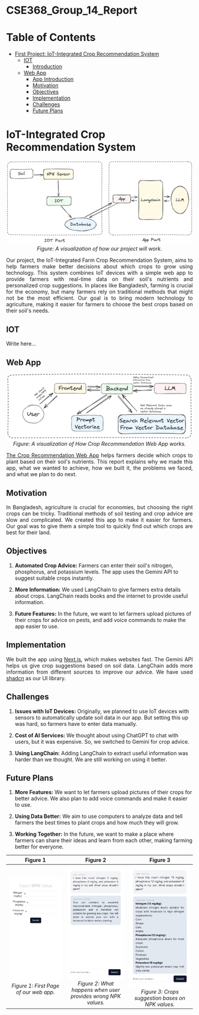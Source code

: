 # CSE368_Group_14_Report

# Table of Contents

- [First Project: IoT-Integrated Crop Recommendation System](#first)
  - [IOT](#iot)
    - [Introduction](#iot-introduction)
  - [Web App](#app-introduction)
    - [App Introduction](#app-introduction)
    - [Motivation](#motivation)
    - [Objectives](#objectives)
    - [Implementation](#implementation)
    - [Challenges](#challenges)
    - [Future Plans](#future-plans)

<h1 id="first">IoT-Integrated Crop Recommendation System</h1>
<p align="center">
  <img src="/resources/Main.png" alt="Project Structure" />
  <br>
  <i>Figure: A visualization of how our project will work.</i>
</p>
<p align="justify">
Our project, the IoT-Integrated Farm Crop Recommendation System, aims to help farmers make better decisions about which crops to grow using technology. This system combines IoT devices with a simple web app to provide farmers with real-time data on their soil's nutrients and personalized crop suggestions. In places like Bangladesh, farming is crucial for the economy, but many farmers rely on traditional methods that might not be the most efficient. Our goal is to bring modern technology to agriculture, making it easier for farmers to choose the best crops based on their soil's needs.
</p>

<h2 id="iot">IOT</h2>
<p align="justify">Write here...</p>


<h2 id="app-introduction">Web App</h2>
<p align="center">
  <img src="/resources/web_app.png" alt="Web App Structure" />
  <br>
  <i>Figure: A visualization of How Crop Recommendation Web App works.</i>
</p>

<p style="text-align:justify;"><a href="https://npk-weld.vercel.app/" target="_blank">The Crop Recommendation Web App</a> helps farmers decide which crops to plant based on their soil's nutrients. This report explains why we made this app, what we wanted to achieve, how we built it, the problems we faced, and what we plan to do next.</p>

<h2 id="app-motivation">Motivation</h2>

<p style="text-align:justify;">In Bangladesh, agriculture is crucial for economies, but choosing the right crops can be tricky. Traditional methods of soil testing and crop advice are slow and complicated. We created this app to make it easier for farmers. Our goal was to give them a simple tool to quickly find out which crops are best for their land.</p>

<h2 id="app-objectives">Objectives</h2>

1. **Automated Crop Advice:** Farmers can enter their soil's nitrogen, phosphorus, and potassium levels. The app uses the Gemini API to suggest suitable crops instantly.

2. **More Information:** We used LangChain to give farmers extra details about crops. LangChain reads books and the internet to provide useful information.

3. **Future Features:** In the future, we want to let farmers upload pictures of their crops for advice on pests, and add voice commands to make the app easier to use.

<h2 id="app-implementation">Implementation</h2>

<p style="text-align:justify;">We built the app using <a href="https://nextjs.org/" target="_blank">Next.js</a>, which makes websites fast. The Gemini API helps us give crop suggestions based on soil data. LangChain adds more information from different sources to improve our advice. We have used <a href="https://ui.shadcn.com/" target="_blank">shadcn</a> as our UI library.</p>

<h2 id="app-challneges">Challenges</h2>

1. **Issues with IoT Devices:** Originally, we planned to use IoT devices with sensors to automatically update soil data in our app. But setting this up was hard, so farmers have to enter data manually.

2. **Cost of AI Services:** We thought about using ChatGPT to chat with users, but it was expensive. So, we switched to Gemini for crop advice.

3. **Using LangChain:** Adding LangChain to extract useful information was harder than we thought. We are still working on using it better.

<h2 id="app-plans">Future Plans</h2>

1. **More Features:** We want to let farmers upload pictures of their crops for better advice. We also plan to add voice commands and make it easier to use.

2. **Using Data Better:** We aim to use computers to analyze data and tell farmers the best times to plant crops and how much they will grow.

3. **Working Together:** In the future, we want to make a place where farmers can share their ideas and learn from each other, making farming better for everyone.

| Figure 1                              | Figure 2                              | Figure 3                              |
|----------------------------------------|----------------------------------------|----------------------------------------|
| <div align="center"><img src="/resources/1.png" alt="UI 1" /><br><i>Figure 1: First Page of our web app.</i></div>   | <div align="center"><img src="/resources/2.png" alt="Smart City Image" /><br><i>Figure 2: What happens when user provides wrong NPK values.</i></div>    | <div align="center"><img src="/resources/3.png" alt="Smart City Image" /><br><i>Figure 3: Crops suggestion bases on NPK values.</i></div>    |
